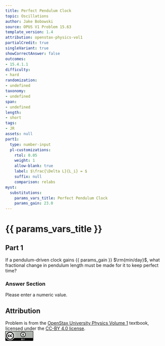 ```yaml
---
title: Perfect Pendulum Clock
topic: Oscillations
author: Jake Bobowski
source: OPUS V1 Problem 15.63
template_version: 1.4
attribution: openstax-physics-vol1
partialCredit: true
singleVariant: true
showCorrectAnswer: false
outcomes:
- 15.4.1.1
difficulty:
- hard
randomization:
- undefined
taxonomy:
- undefined
span:
- undefined
length:
- short
tags:
- JR
assets: null
part1:
  type: number-input
  pl-customizations:
    rtol: 0.05
    weight: 1
    allow-blank: true
    label: $\frac{\Delta L}{L_i} = $
    suffix: null
    comparison: relabs
myst:
  substitutions:
    params_vars_title: Perfect Pendulum Clock
    params_gain: 23.0
---
```

# {{ params_vars_title }}

## Part 1

If a pendulum-driven clock gains {{ params_gain }} $\rm{min/day}$, what fractional change in pendulum length must be made for it to keep perfect time?

### Answer Section

Please enter a numeric value.

## Attribution

Problem is from the [OpenStax University Physics Volume 1](https://openstax.org/details/books/university-physics-volume-1) textbook, licensed under the [CC-BY 4.0 license](https://creativecommons.org/licenses/by/4.0/).<br>![Image representing the Creative Commons 4.0 BY license.](https://raw.githubusercontent.com/firasm/bits/master/by.png)